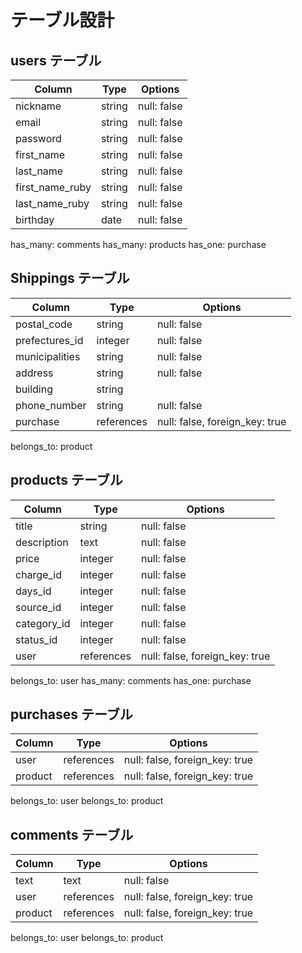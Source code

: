 # テーブル設計

## users テーブル 

| Column                | Type    | Options     |
| --------------------- | ------- | ----------- |
| nickname              | string  | null: false |
| email                 | string  | null: false |
| password              | string  | null: false |
| first_name            | string  | null: false |
| last_name             | string  | null: false |
| first_name_ruby       | string  | null: false |
| last_name_ruby        | string  | null: false |
| birthday              | date    | null: false |

has_many: comments
has_many: products
has_one: purchase
 
## Shippings テーブル

| Column            | Type        | Options                        |
| ----------------- | ----------- | ------------------------------ |
| postal_code       | string      | null: false                    |
| prefectures_id    | integer     | null: false                    |
| municipalities    | string      | null: false                    |
| address           | string      | null: false                    |
| building          | string      |                                |
| phone_number      | string      | null: false                    |
| purchase          | references  | null: false, foreign_key: true |

belongs_to: product

## products テーブル

| Column      | Type       | Options                        |
| ----------- | ---------- | ------------------------------ |
| title       | string     | null: false                    |
| description | text       | null: false                    |
| price       | integer    | null: false                    |
| charge_id   | integer    | null: false                    | 
| days_id     | integer    | null: false                    |
| source_id   | integer    | null: false                    |
| category_id | integer    | null: false                    |
| status_id   | integer    | null: false                    |
| user        | references | null: false, foreign_key: true |

belongs_to: user
has_many: comments
has_one: purchase

## purchases テーブル
| Column      | Type       | Options                        |
| ----------- | ---------- | ------------------------------ |
| user        | references | null: false, foreign_key: true |
| product     | references | null: false, foreign_key: true |

belongs_to: user
belongs_to: product

## comments テーブル

| Column      | Type       | Options                        |
| ----------- | ---------- | ------------------------------ |
| text        | text       | null: false                    |
| user        | references | null: false, foreign_key: true |
| product     | references | null: false, foreign_key: true |

belongs_to: user
belongs_to: product
